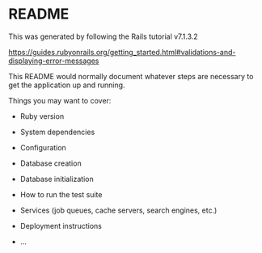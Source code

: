 # README

This was generated by following the Rails tutorial v7.1.3.2

https://guides.rubyonrails.org/getting_started.html#validations-and-displaying-error-messages

This README would normally document whatever steps are necessary to get the
application up and running.

Things you may want to cover:

* Ruby version

* System dependencies

* Configuration

* Database creation

* Database initialization

* How to run the test suite

* Services (job queues, cache servers, search engines, etc.)

* Deployment instructions

* ...
